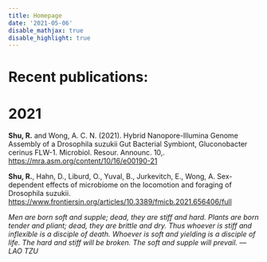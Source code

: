 ```yaml
---
title: Homepage
date: '2021-05-06'
disable_mathjax: true
disable_highlight: true
---
```



# Recent publications:

# 2021

**Shu, R.** and Wong, A. C. N. (2021). Hybrid Nanopore-Illumina Genome Assembly of a Drosophila suzukii Gut Bacterial Symbiont, Gluconobacter cerinus FLW-1. Microbiol. Resour. Announc. 10,. https://mra.asm.org/content/10/16/e00190-21 

**Shu, R.**, Hahn, D., Liburd, O., Yuval, B., Jurkevitch, E., Wong, A. Sex-dependent effects of microbiome on the locomotion and foraging of Drosophila suzukii. https://www.frontiersin.org/articles/10.3389/fmicb.2021.656406/full 



*Men are born soft and supple; 
dead, they are stiff and hard.
 Plants are born tender and pliant;
 dead, they are brittle and dry.
 Thus whoever is stiff and inflexible
 is a disciple of death.
 Whoever is soft and yielding
 is a disciple of life.
 The hard and stiff will be broken.
 The soft and supple will prevail.
 —LAO TZU*
